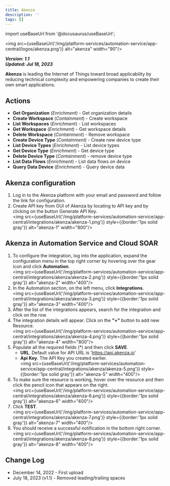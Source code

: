 ```yaml
---
title: Akenza
description: ''
tags: []
---
```

import useBaseUrl from '@docusaurus/useBaseUrl';

<img src={useBaseUrl('/img/platform-services/automation-service/app-central/logos/akenza.png')} alt="akenza" width="90"/>

***Version: 1.1  
Updated: Jul 18, 2023***

**Akenza** is leading the Internet of Things toward broad applicability by reducing technical complexity and empowering companies to create their own smart applications.

## Actions

* **Get Organization** (*Enrichment*) - Get organization details
* **Create Workspace** (*Containment*) - Create workspace
* **List Workspaces** (*Enrichment*) - List workspaces
* **Get Workspace** (*Enrichment*) - Get workspace details
* **Delete Workspace** (*Containment*) - Remove workspace
* **Create Device Type** (*Containment*) - Create new device type
* **List Device Types** (*Enrichment*) - List device types
* **Get Device Type** (*Enrichment*) - Get device type
* **Delete Device Type** (*Containment*) - remove device type
* **List Data Flows** (*Enrichment*) - List data flows on device
* **Query Data Device** (*Enrichment*) - Query device data

## Akenza configuration

1. Log in to the Akenza platform with your email and password and follow the link for configuration.
1. Create API key from GUI of Akenza by locating to API key and by clicking on the button Generate API Key.<br/><img src={useBaseUrl('/img/platform-services/automation-service/app-central/integrations/akenza/akenza-1.png')} style={{border:'1px solid gray'}} alt="akenza-1" width="800"/>

## Akenza in Automation Service and Cloud SOAR

1. To configure the integration, log into the application, expand the configuration menu in the top right corner by hovering over the gear icon and click **Automation**. <br/><img src={useBaseUrl('/img/platform-services/automation-service/app-central/integrations/akenza/akenza-2.png')} style={{border:'1px solid gray'}} alt="akenza-2" width="400"/>
1. In the Automation section, on the left menu, click **Integrations**. <br/><img src={useBaseUrl('/img/platform-services/automation-service/app-central/integrations/akenza/akenza-3.png')} style={{border:'1px solid gray'}} alt="akenza-3" width="400"/>
1. After the list of the integrations appears, search for the integration and click on the row.
1. The integration details will appear. Click on the **"+"** button to add new Resource. <br/><img src={useBaseUrl('/img/platform-services/automation-service/app-central/integrations/akenza/akenza-4.png')} style={{border:'1px solid gray'}} alt="akenza-4" width="800"/>
1. Populate all the required fields (\*) and then click **SAVE**.
   * **URL**. Default value for API URL is 'https://api.akenza.io'
   * **Api Key**. The API Key you created earlier.<br/><img src={useBaseUrl('/img/platform-services/automation-service/app-central/integrations/akenza/akenza-5.png')} style={{border:'1px solid gray'}} alt="akenza-5" width="400"/>
1. To make sure the resource is working, hover over the resource and then click the pencil icon that appears on the right.<br/><img src={useBaseUrl('/img/platform-services/automation-service/app-central/integrations/akenza/akenza-6.png')} style={{border:'1px solid gray'}} alt="akenza-6" width="400"/>
1. Click **TEST**.<br/><img src={useBaseUrl('/img/platform-services/automation-service/app-central/integrations/akenza/akenza-7.png')} style={{border:'1px solid gray'}} alt="akenza-7" width="400"/>
1. You should receive a successful notification in the bottom right corner.<br/><img src={useBaseUrl('/img/platform-services/automation-service/app-central/integrations/akenza/akenza-8.png')} style={{border:'1px solid gray'}} alt="akenza-8" width="400"/>

## Change Log

* December 14, 2022 - First upload
* July 18, 2023 (v1.1) - Removed leading/trailing spaces
